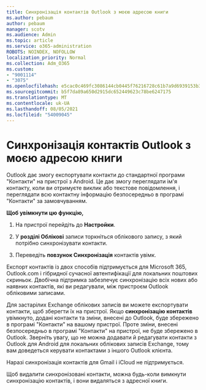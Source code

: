 ```yaml
---
title: Синхронізація контактів Outlook з моєю адресою книги
ms.author: pebaum
author: pebaum
manager: scotv
ms.audience: Admin
ms.topic: article
ms.service: o365-administration
ROBOTS: NOINDEX, NOFOLLOW
localization_priority: Normal
ms.collection: Adm_O365
ms.custom:
- "9001114"
- "3075"
ms.openlocfilehash: e5cac0c469fc3086144cb0445f76216728c61b7a9d6939153b36aacfde095b08
ms.sourcegitcommit: b5f7da89a650d2915dc652449623c78be6247175
ms.translationtype: MT
ms.contentlocale: uk-UA
ms.lasthandoff: 08/05/2021
ms.locfileid: "54009045"
---
```

# <a name="sync-my-outlook-contacts-to-my-address-book"></a>Синхронізація контактів Outlook з моєю адресою книги

Outlook дає змогу експортувати контакти до стандартної програми "Контакти" на пристрої з Android. Це дає змогу переглядати ім'я контакту, коли ви отримуєте виклик або текстове повідомлення, і переглядати всю контактну інформацію безпосередньо в програмі "Контакти" за замовчуванням.
 
**Щоб увімкнути цю функцію,**
 
1. На пристрої перейдіть до **Настройки**.

2. У **розділі Облікові** записи торкніться облікового запису, з який потрібно синхронізувати контакти.

3. Переведіть **повзунок Синхронізація** контактів увімк.
 
Експорт контактів із двох способів підтримується для Microsoft 365, Outlook.com і гібридної сучасної автентифікації для локальних поштових скриньок. Двобічна підтримка забезпечує синхронізацію всіх нових або наявних контактів, які ви редагували, між пристроєм Outlook обліковими записами.
 
Для застарілих Exchange облікових записів ви можете експортувати контакти, щоб зберегти їх на пристрої. Якщо **синхронізацію контактів** увімкнуто, додані контакти та зміни, внесені до Outlook, буде збережено в програмі "Контакти" на вашому пристрої. Проте зміни, внесені безпосередньо в програмі "Контакти" на пристрої, не буде збережено в Outlook. Зверніть увагу, що не можна додавати й редагувати контакти з Outlook для Android для локальних облікових записів Exchange, тому вам доведеться керувати контактами з іншого Outlook клієнта.
 
Наразі синхронізація контактів для Gmail і iCloud не підтримується.
 
Щоб видалити синхронізовані контакти, можна будь-коли вимкнути синхронізацію контактів, і вони видаляться з адресної книги. 

